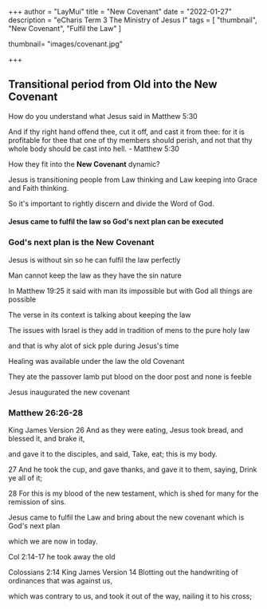 +++
author = "LayMui"
title = "New Covenant"
date = "2022-01-27"
description = "eCharis Term 3 The Ministry of Jesus I"
tags = [
   "thumbnail", "New Covenant", "Fulfil the Law"
]

thumbnail= "images/covenant.jpg"

+++

## Transitional period from Old into the New Covenant

How do you understand what Jesus said in Matthew 5:30

And if thy right hand offend thee, cut it off, and cast it from thee:
for it is profitable for thee that one of thy members should perish, 
and not that thy whole body should be cast into hell. - Matthew 5:30

How they fit into the **New Covenant** dynamic?

Jesus is transitioning people from Law thinking and Law keeping into
Grace and Faith thinking.

So it's important to rightly discern and divide the Word of God.

#### Jesus came to fulfil the law so God's next plan can be executed 
### God's next plan is the New Covenant

Jesus is without sin
so he can fulfil the law perfectly

Man cannot keep the law as they have the sin nature

In Matthew 19:25 it said with man its impossible 
but with God all things are possible

The verse in its context is talking about keeping the law

The issues with Israel is they add in tradition of mens to the pure holy law 

and that is why alot of sick pple during Jesus's time

Healing was available under the law the old Covenant

They ate the passover lamb put blood on the door post and none is feeble


Jesus inaugurated the new covenant


### Matthew 26:26-28
King James Version
26 And as they were eating, Jesus took bread, and blessed it, and brake it, 

and gave it to the disciples, and said, Take, eat; this is my body.

27 And he took the cup, and gave thanks, and gave it to them, saying, Drink ye all of it;

28 For this is my blood of the new testament, which is shed for many for the remission of sins.

Jesus came to fulfil the Law and bring about the new covenant which is God's next plan

which we are now in today.

Col 2:14-17  he took away the old

Colossians 2:14
King James Version
14 Blotting out the handwriting of ordinances that was against us, 

which was contrary to us, and took it out of the way, nailing it to his cross;


